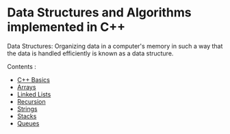 # Data Structures and Algorithms implemented in C++

Data Structures:
Organizing data in a computer's memory in such a way that the data is handled efficiently is known as a data structure.  
  
Contents :
+ [C++ Basics](https://github.com/niranjan-85/Data-structures/tree/master/C%2B%2B/Basics)
+ [Arrays](https://github.com/niranjan-85/Data-structures/tree/master/C%2B%2B/Arrays)
+ [Linked Lists](https://github.com/niranjan-85/Data-structures/tree/master/C%2B%2B/Linked%20lists)
+ [Recursion](https://github.com/niranjan-85/Data-structures/tree/master/C%2B%2B/Recursion)
+ [Strings](https://github.com/niranjan-85/Data-structures/tree/master/C%2B%2B/Strings)
+ [Stacks](https://github.com/niranjan-85/Data-structures/tree/master/C%2B%2B/Stacks)
+ [Queues]()

